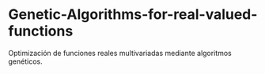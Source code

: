 # Genetic-Algorithms-for-real-valued-functions

Optimización de funciones reales multivariadas mediante algoritmos genéticos.



